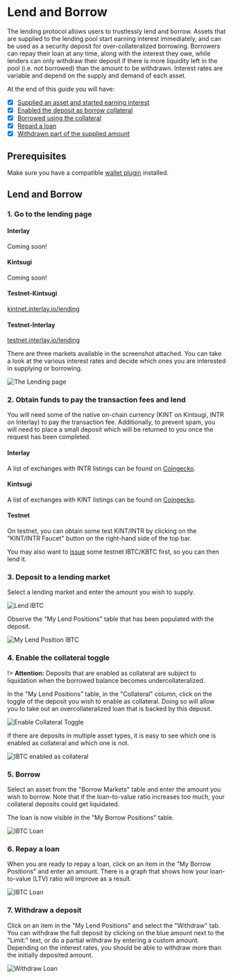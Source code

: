 
# Lend and Borrow

The lending protocol allows users to trustlessly lend and borrow. Assets that are supplied to the lending pool start earning interest immediately, and can be used as a security deposit for over-collateralized borrowing. Borrowers can repay their loan at any time, along with the interest they owe, while lenders can only withdraw their deposit if there is more liquidity left in the pool (i.e. not borrowed) than the amount to be withdrawn. Interest rates are variable and depend on the supply and demand of each asset.

At the end of this guide you will have:

- [x] [Supplied an asset and started earning interest](#_3-deposit-to-a-lending-market)
- [x] [Enabled the deposit as borrow collateral](#_4-enable-the-collateral-toggle)
- [x] [Borrowed using the collateral](#_5-borrow)
- [x] [Repaid a loan](#_6-repay-a-loan)
- [x] [Withdrawn part of the supplied amount](#_7-withdraw-a-deposit)

## Prerequisites

Make sure you have a compatible [wallet plugin](guides/wallets-explorers.md#substrate-wallets) installed.

## Lend and Borrow

### 1. Go to the lending page

<!-- tabs:start -->
#### **Interlay**

Coming soon!

#### **Kintsugi**

Coming soon!

#### **Testnet-Kintsugi**

[kintnet.interlay.io/lending](https://kintnet.interlay.io/lending)

#### **Testnet-Interlay**

[testnet.interlay.io/lending](https://testnet.interlay.io/lending)
<!-- tabs:end -->

There are three markets available in the screenshot attached. You can take a look at the various interest rates and decide which ones you are interested in supplying or borrowing.

![The Lending page](../_assets/img/guide/lending-page-initial.png)

### 2. Obtain funds to pay the transaction fees and lend

You will need some of the native on-chain currency (KINT on Kintsugi, INTR on Interlay) to pay the transaction fee. Additionally, to prevent spam, you will need to place a small deposit which will be returned to you once the request has been completed.

<!-- tabs:start -->
#### **Interlay**

A list of exchanges with INTR listings can be found on [Coingecko](https://www.coingecko.com/en/coins/interlay).

#### **Kintsugi**

A list of exchanges with KINT listings can be found on [Coingecko](https://www.coingecko.com/en/coins/kintsugi).

#### **Testnet**

On testnet, you can obtain some test KINT/INTR by clicking on the "KINT/INTR Faucet" button on the right-hand side of the top bar.
<!-- tabs:end -->

You may also want to [issue](guides/bridge.md#issue-ibtckbtc) some testnet IBTC/KBTC first, so you can then lend it.

### 3. Deposit to a lending market

Select a lending market and enter the amount you wish to supply.

![Lend IBTC](../_assets/img/guide/lending-page-lend-ibtc.png)

Observe the "My Lend Positions" table that has been populated with the deposit. 

![My Lend Position IBTC](../_assets/img/guide/lending-page-my-lend-ibtc.png)


### 4. Enable the collateral toggle

!> **Attention:** Deposits that are enabled as collateral are subject to liquidation when the borrowed balance becomes undercollateralized.

In the "My Lend Positions" table, in the "Collateral" column, click on the toggle of the deposit you wish to enable as collateral. Doing so will allow you to take out an overcollateralized loan that is backed by this deposit.

![Enable Collateral Toggle](../_assets/img/guide/lending-page-enable-collateral.png)

If there are deposits in multiple asset types, it is easy to see which one is enabled as collateral and which one is not. 

![IBTC enabled as collateral](../_assets/img/guide/lending-page-ibtc-collateral.png)


### 5. Borrow

Select an asset from the "Borrow Markets" table and enter the amount you wish to borrow. Note that if the loan-to-value ratio increases too much, your collateral deposits could get liquidated.

The loan is now visible in the "My Borrow Positions" table.

![IBTC Loan](../_assets/img/guide/lending-page-ibtc-loan.png)

### 6. Repay a loan

When you are ready to repay a loan, click on an item in the "My Borrow Positions" and enter an amount. There is a graph that shows how your loan-to-value (LTV) ratio will improve as a result. 

![IBTC Loan](../_assets/img/guide/lending-page-repay.png)


### 7. Withdraw a deposit

Click on an item in the "My Lend Positions" and select the "Withdraw" tab. You can withdraw the full deposit by clicking on the blue amount next to the "Limit:" text, or do a partial withdraw by entering a custom amount. Depending on the interest rates, you should be able to withdraw more than the initially deposited amount.

![Withdraw Loan](../_assets/img/guide/lending-page-withdraw.png)